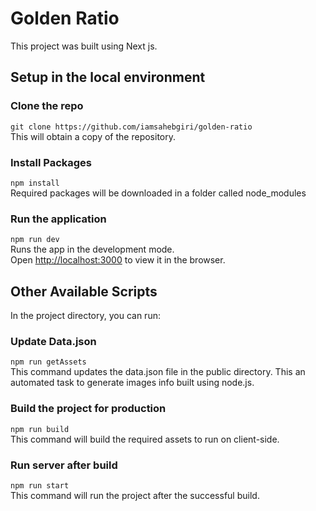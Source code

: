# Golden Ratio

This project was built using Next js.

## Setup in the local environment

### Clone the repo
`git clone https://github.com/iamsahebgiri/golden-ratio`<br>
This will obtain a copy of the repository.

### Install Packages
`npm install`<br>
Required packages will be downloaded in a folder called node_modules

### Run the application
`npm run dev`<br>
Runs the app in the development mode.<br>
Open [http://localhost:3000](http://localhost:3000) to view it in the browser.

## Other Available Scripts

In the project directory, you can run:

### Update Data.json

`npm run getAssets` <br>
This command updates the data.json file in the public directory. This an automated task to generate images info built using node.js.

### Build the project for production

`npm run build` <br>
This command will build the required assets to run on client-side. 

### Run server after build

`npm run start` <br>
This command will run the project after the successful build.